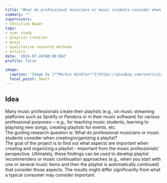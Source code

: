 ```yaml
---
title: "What do professional musicians or music students consider when creating/organizing music playlists?"
summary: ""
supervisors:
- Christine Bauer
tags:
- user study
- playlist creation
- music
- qualitative research methods
- artists
date: '2024-07-24T00:00:00Z'
profile: false

image:
  caption: 'Image by [**Markus Winkler**](https://pixabay.com/users/viarami-13458823/?utm_source=link-attribution&utm_medium=referral&utm_campaign=image&utm_content=52195129) from [**Pixabay**](https://pixabay.com/users/viarami-13458823/?utm_source=link-attribution&utm_medium=referral&utm_campaign=image&utm_content=5219512).'
  focal_point: Smart
---
```


## Idea
Many music professionals create their playlists (e.g., on music streaming platforms such as Spotify or Pandora or in their music software) for various professional purposes---e.g., for teaching music students, learning to play/sing new songs, creating playlists for events, etc.   
The guiding research question is: What do professional musicians or music students consider when creating/organizing a playlist?   
The goal of the project is to find out what aspects are important when creating and organizing a playlist - important from the music professionals' perspective.
Ultimately, these findings can be used to develop playlist recommenders or music continuation approaches (e.g., when you start with one or several music items and then the playlist is automatically continued) that consider those aspects.
The results might differ significantly from what a typical consumer may consider important.